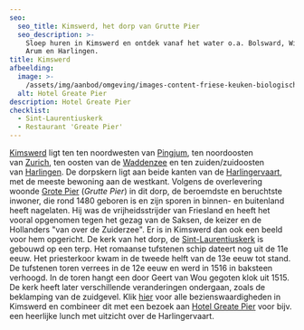 ```yaml
---
seo:
  seo_title: Kimswerd, het dorp van Grutte Pier
  seo_description: >-
    Sloep huren in Kimswerd en ontdek vanaf het water o.a. Bolsward, Witmarsum,
    Arum en Harlingen.
title: Kimswerd
afbeelding:
  image: >-
    /assets/img/aanbod/omgeving/images-content-friese-keuken-biologisch-1-p5236291-2.jpg
  alt: Hotel Greate Pier
description: Hotel Greate Pier
checklist:
  - Sint-Laurentiuskerk
  - Restaurant 'Greate Pier'
---
```


<a target="_blank" rel="noopener" href="https://nl.wikipedia.org/wiki/Kimswerd">Kimswerd</a> ligt ten ten noordwesten van&nbsp;<a target="_blank" rel="noopener" href="https://nl.wikipedia.org/wiki/Pingjum">Pingjum</a>, ten noordoosten van&nbsp;[Zurich](https://nl.wikipedia.org/wiki/Zurich_&#40;Nederland&#41;), ten oosten van de&nbsp;<a target="_blank" rel="noopener" href="https://nl.wikipedia.org/wiki/Waddenzee">Waddenzee</a>&nbsp;en ten zuiden/zuidoosten van&nbsp;<a target="_blank" rel="noopener" href="https://nl.wikipedia.org/wiki/Harlingen_(stad)">Harlingen</a>. De dorpskern ligt aan beide kanten van de&nbsp;<a target="_blank" rel="noopener" href="https://nl.wikipedia.org/wiki/Harlingervaart_(Bolsward)">Harlingervaart</a>, met de meeste bewoning aan de westkant. Volgens de overlevering woonde&nbsp;<a target="_blank" rel="noopener" href="https://nl.wikipedia.org/wiki/Pier_Gerlofs_Donia">Grote Pier</a>&nbsp;(*Grutte Pier*) in dit dorp, de beroemdste en beruchtste inwoner, die rond 1480 geboren is en zijn sporen in binnen- en buitenland heeft nagelaten. Hij was de vrijheidsstrijder van Friesland en heeft het vooral opgenomen tegen het gezag van de Saksen, de keizer en de Hollanders "van over de Zuiderzee". Er is in Kimswerd dan ook een beeld voor hem opgericht. De kerk van het dorp, de&nbsp;<a target="_blank" rel="noopener" href="https://nl.wikipedia.org/wiki/Sint-Laurentiuskerk_(Kimswerd)">Sint-Laurentiuskerk</a>&nbsp;is gebouwd op een terp. Het romaanse tufstenen schip dateert nog uit de 11e eeuw. Het priesterkoor kwam in de tweede helft van de 13e eeuw tot stand. De tufstenen toren verrees in de 12e eeuw en werd in 1516 in baksteen verhoogd. In de toren hangt een door Geert van Wou gegoten klok uit 1515. De kerk heeft later verschillende veranderingen ondergaan, zoals de beklamping van de zuidgevel. Klik <a target="_blank" rel="noopener" href="https://nl.wikipedia.org/wiki/Lijst_van_rijksmonumenten_in_Kimswerd">hier</a> voor alle bezienswaardigheden in Kimswerd en combineer dit met een bezoek aan <a target="_blank" rel="noopener" href="https://www.hotelgreatepier.nl">Hotel Greate Pier</a>&nbsp;voor bijv. een heerlijke lunch met uitzicht over de Harlingervaart.
